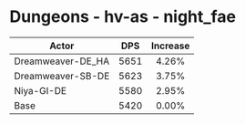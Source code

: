 # Dungeons - hv-as - night_fae
| Actor | DPS | Increase |
|---|:---:|:---:|
|Dreamweaver-DE_HA|5651|4.26%|
|Dreamweaver-SB-DE|5623|3.75%|
|Niya-GI-DE|5580|2.95%|
|Base|5420|0.00%|

